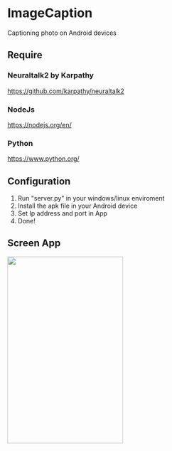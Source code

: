 # ImageCaption
Captioning photo on Android devices

## Require

### Neuraltalk2 by Karpathy
https://github.com/karpathy/neuraltalk2

### NodeJs
https://nodejs.org/en/

### Python
https://www.python.org/

## Configuration
1) Run "server.py" in your windows/linux enviroment<br>
2) Install the apk file in your Android device
2) Set Ip address and port in App <br>
3) Done!

## Screen App

<a href="url"><img src="https://jpx2ya.bn1302.livefilestore.com/y3mlLp94dLI1ZnVR41oORCSy2MQMoYokFq0Q-M8RfsAuqlGfG5DGzrUh5Kgg-1zZBW5bPeYvDO9q9aI_fhIezoMam5EcKqVhKX8rB3w1pfJeewq9rpwQnUtRchfXHp5Fa3Itcdatr6Ni7H5XxGkiCHcXXgQqMHVmwcZ2petUtExGA0?width=424&height=754&cropmode=none" align="left" height="420" width="260" ></a>
